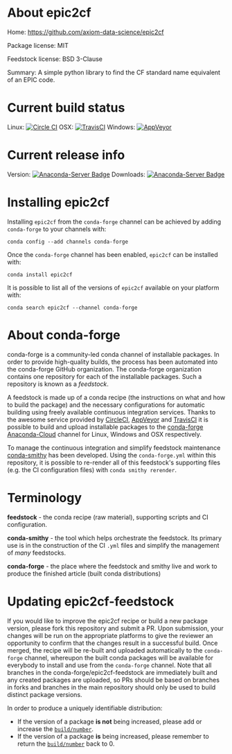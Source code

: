 About epic2cf
=============

Home: https://github.com/axiom-data-science/epic2cf

Package license: MIT

Feedstock license: BSD 3-Clause

Summary: A simple python library to find the CF standard name equivalent of an EPIC code.



Current build status
====================

Linux: [![Circle CI](https://circleci.com/gh/conda-forge/epic2cf-feedstock.svg?style=shield)](https://circleci.com/gh/conda-forge/epic2cf-feedstock)
OSX: [![TravisCI](https://travis-ci.org/conda-forge/epic2cf-feedstock.svg?branch=master)](https://travis-ci.org/conda-forge/epic2cf-feedstock)
Windows: [![AppVeyor](https://ci.appveyor.com/api/projects/status/github/conda-forge/epic2cf-feedstock?svg=True)](https://ci.appveyor.com/project/conda-forge/epic2cf-feedstock/branch/master)

Current release info
====================
Version: [![Anaconda-Server Badge](https://anaconda.org/conda-forge/epic2cf/badges/version.svg)](https://anaconda.org/conda-forge/epic2cf)
Downloads: [![Anaconda-Server Badge](https://anaconda.org/conda-forge/epic2cf/badges/downloads.svg)](https://anaconda.org/conda-forge/epic2cf)

Installing epic2cf
==================

Installing `epic2cf` from the `conda-forge` channel can be achieved by adding `conda-forge` to your channels with:

```
conda config --add channels conda-forge
```

Once the `conda-forge` channel has been enabled, `epic2cf` can be installed with:

```
conda install epic2cf
```

It is possible to list all of the versions of `epic2cf` available on your platform with:

```
conda search epic2cf --channel conda-forge
```


About conda-forge
=================

conda-forge is a community-led conda channel of installable packages.
In order to provide high-quality builds, the process has been automated into the
conda-forge GitHub organization. The conda-forge organization contains one repository
for each of the installable packages. Such a repository is known as a *feedstock*.

A feedstock is made up of a conda recipe (the instructions on what and how to build
the package) and the necessary configurations for automatic building using freely
available continuous integration services. Thanks to the awesome service provided by
[CircleCI](https://circleci.com/), [AppVeyor](http://www.appveyor.com/)
and [TravisCI](https://travis-ci.org/) it is possible to build and upload installable
packages to the [conda-forge](https://anaconda.org/conda-forge)
[Anaconda-Cloud](http://docs.anaconda.org/) channel for Linux, Windows and OSX respectively.

To manage the continuous integration and simplify feedstock maintenance
[conda-smithy](http://github.com/conda-forge/conda-smithy) has been developed.
Using the ``conda-forge.yml`` within this repository, it is possible to re-render all of
this feedstock's supporting files (e.g. the CI configuration files) with ``conda smithy rerender``.


Terminology
===========

**feedstock** - the conda recipe (raw material), supporting scripts and CI configuration.

**conda-smithy** - the tool which helps orchestrate the feedstock.
                   Its primary use is in the construction of the CI ``.yml`` files
                   and simplify the management of *many* feedstocks.

**conda-forge** - the place where the feedstock and smithy live and work to
                  produce the finished article (built conda distributions)


Updating epic2cf-feedstock
==========================

If you would like to improve the epic2cf recipe or build a new
package version, please fork this repository and submit a PR. Upon submission,
your changes will be run on the appropriate platforms to give the reviewer an
opportunity to confirm that the changes result in a successful build. Once
merged, the recipe will be re-built and uploaded automatically to the
`conda-forge` channel, whereupon the built conda packages will be available for
everybody to install and use from the `conda-forge` channel.
Note that all branches in the conda-forge/epic2cf-feedstock are
immediately built and any created packages are uploaded, so PRs should be based
on branches in forks and branches in the main repository should only be used to
build distinct package versions.

In order to produce a uniquely identifiable distribution:
 * If the version of a package **is not** being increased, please add or increase
   the [``build/number``](http://conda.pydata.org/docs/building/meta-yaml.html#build-number-and-string).
 * If the version of a package **is** being increased, please remember to return
   the [``build/number``](http://conda.pydata.org/docs/building/meta-yaml.html#build-number-and-string)
   back to 0.
